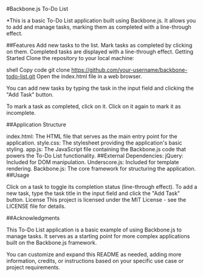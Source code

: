 #Backbone.js To-Do List

*This is a basic To-Do List application built using Backbone.js. It allows you to add and manage tasks, marking them as completed with a line-through effect.

##Features
Add new tasks to the list.
Mark tasks as completed by clicking on them.
Completed tasks are displayed with a line-through effect.
Getting Started
Clone the repository to your local machine:

shell
Copy code
git clone https://github.com/your-username/backbone-todo-list.git
Open the index.html file in a web browser.

You can add new tasks by typing the task in the input field and clicking the "Add Task" button.

To mark a task as completed, click on it. Click on it again to mark it as incomplete.

##Application Structure

index.html: The HTML file that serves as the main entry point for the application.
style.css: The stylesheet providing the application's basic styling.
app.js: The JavaScript file containing the Backbone.js code that powers the To-Do List functionality.
##External Dependencies:
jQuery: Included for DOM manipulation.
Underscore.js: Included for template rendering.
Backbone.js: The core framework for structuring the application.
##Usage

Click on a task to toggle its completion status (line-through effect).
To add a new task, type the task title in the input field and click the "Add Task" button.
License
This project is licensed under the MIT License - see the LICENSE file for details.

##Acknowledgments

This To-Do List application is a basic example of using Backbone.js to manage tasks. It serves as a starting point for more complex applications built on the Backbone.js framework.

You can customize and expand this README as needed, adding more information, credits, or instructions based on your specific use case or project requirements.